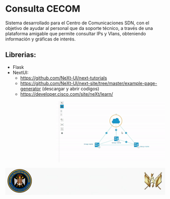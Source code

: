 # Consulta CECOM

Sistema desarrollado para el Centro de Comunicaciones SDN, con el objetivo de ayudar al personal que da soporte técnico, a través de una plataforma amigable que permite consultar IPs y Vlans, obteniendo información y gráficas de interés.

## Librerias:
- Flask
- NextUI:
    - https://github.com/NeXt-UI/next-tutorials
    - https://github.com/NeXt-UI/next-site/tree/master/example-page-generator (descargar y abrir codigos)
    - https://developer.cisco.com/site/neXt/learn/

<p style="padding-left: 160px;">
<img src="img/nextui.gif" > </img></p>
<img src="img/Escudo.jpeg"> </img>
